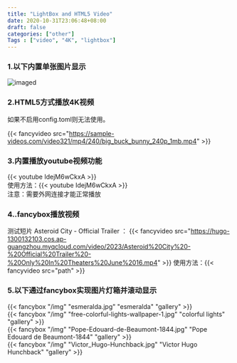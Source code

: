 ```yaml
---
title: "LightBox and HTML5 Video"
date: 2020-10-31T23:06:48+08:00
draft: false
categories: ["other"]
Tags : ["video", "4K", "lightbox"]
---
```




### 1.以下内置单张图片显示

![imaged](/usegit/Vienna.Philharmon.jpg)

### 2.HTML5方式播放4K视频

如果不启用config.toml则无法使用。  

{{< fancyvideo src="https://sample-videos.com/video321/mp4/240/big_buck_bunny_240p_1mb.mp4" >}}  


### 3.内置播放youtube视频功能

{{< youtube IdejM6wCkxA >}}  
使用方法：{{\< youtube IdejM6wCkxA >}}  
注意：需要外网连接才能正常播放


### 4..fancybox播放视频

测试短片 Asteroid City - Official Trailer ：
{{< fancyvideo src="https://hugo-1300132103.cos.ap-guangzhou.myqcloud.com/video/2023/Asteroid%20City%20-%20Official%20Trailer%20-%20Only%20In%20Theaters%20June%2016.mp4" >}}
使用方法：{{\< fancyvideo src="path" >}}   
   
### 5.以下通过fancybox实现图片灯箱并滚动显示

{{< fancybox "/img" "esmeralda.jpg" "esmeralda" "gallery" >}}
</br>
{{< fancybox "/img" "free-colorful-lights-wallpaper-1.jpg" "colorful lights" "gallery" >}}
</br>
{{< fancybox "/img" "Pope-Edouard-de-Beaumont-1844.jpg" "Pope Edouard de Beaumont-1844" "gallery" >}}
</br>
{{< fancybox "/img" "Victor_Hugo-Hunchback.jpg" "Victor Hugo Hunchback" "gallery" >}}
</br>